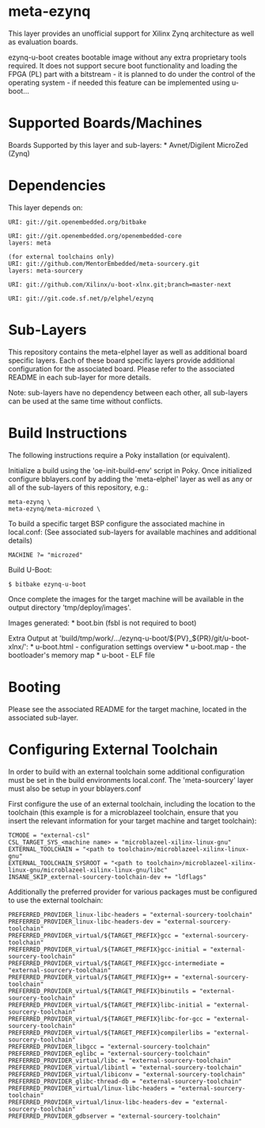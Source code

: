 meta-ezynq
===========

This layer provides an unofficial support for Xilinx Zynq architecture 
as well as evaluation boards.

ezynq-u-boot creates bootable image without any extra proprietary tools required.
It does not support secure boot functionality and loading the FPGA (PL) part 
with a bitstream - it is planned to do under the control of the operating system - 
if needed this feature can be implemented using u-boot...

Supported Boards/Machines
=========================

Boards Supported by this layer and sub-layers:
	* Avnet/Digilent MicroZed (Zynq)

Dependencies
============

This layer depends on:

	URI: git://git.openembedded.org/bitbake

	URI: git://git.openembedded.org/openembedded-core
	layers: meta

	(for external toolchains only)
	URI: git://github.com/MentorEmbedded/meta-sourcery.git
	layers: meta-sourcery

	URI: git://github.com/Xilinx/u-boot-xlnx.git;branch=master-next

	URI: git://git.code.sf.net/p/elphel/ezynq

Sub-Layers
==========

This repository contains the meta-elphel layer as well as additional board
specific layers. Each of these board specific layers provide additional
configuration for the associated board. Please refer to the associated README
in each sub-layer for more details.

Note: sub-layers have no dependency between each other, all sub-layers can be
used at the same time without conflicts.

Build Instructions
==================

The following instructions require a Poky installation (or equivalent).

Initialize a build using the 'oe-init-build-env' script in Poky. Once
initialized configure bblayers.conf by adding the 'meta-elphel' layer as
well as any or all of the sub-layers of this repository, e.g.:

	meta-ezynq \
	meta-ezynq/meta-microzed \

To build a specific target BSP configure the associated machine in local.conf:
(See associated sub-layers for available machines and additional details)

	MACHINE ?= "microzed"

Build U-Boot:

	$ bitbake ezynq-u-boot

Once complete the images for the target machine will be available in the output
directory 'tmp/deploy/images'.

Images generated:
	* boot.bin (fsbl is not required to boot)

Extra Output at 'build/tmp/work/.../ezynq-u-boot/${PV}_${PR}/git/u-boot-xlnx/':
	* u-boot.html - configuration settings overview
	* u-boot.map - the bootloader's memory map
	* u-boot - ELF file

Booting
=======

Please see the associated README for the target machine, located in the
associated sub-layer.

Configuring External Toolchain
==============================

In order to build with an external toolchain some additional configuration must
be set in the build environments local.conf. The 'meta-sourcery' layer must also
be setup in your bblayers.conf

First configure the use of an external toolchain, including the location to the
toolchain (this example is for a microblazeel toolchain, ensure that you insert
the relevant information for your target machine and target toolchain):

	TCMODE = "external-csl"
	CSL_TARGET_SYS_<machine name> = "microblazeel-xilinx-linux-gnu"
	EXTERNAL_TOOLCHAIN = "<path to toolchain>/microblazeel-xilinx-linux-gnu"
	EXTERNAL_TOOLCHAIN_SYSROOT = "<path to toolchain>/microblazeel-xilinx-linux-gnu/microblazeel-xilinx-linux-gnu/libc"
	INSANE_SKIP_external-sourcery-toolchain-dev += "ldflags"

Additionally the preferred provider for various packages must be configured to
use the external toolchain:

	PREFERRED_PROVIDER_linux-libc-headers = "external-sourcery-toolchain"
	PREFERRED_PROVIDER_linux-libc-headers-dev = "external-sourcery-toolchain"
	PREFERRED_PROVIDER_virtual/${TARGET_PREFIX}gcc = "external-sourcery-toolchain"
	PREFERRED_PROVIDER_virtual/${TARGET_PREFIX}gcc-initial = "external-sourcery-toolchain"
	PREFERRED_PROVIDER_virtual/${TARGET_PREFIX}gcc-intermediate = "external-sourcery-toolchain"
	PREFERRED_PROVIDER_virtual/${TARGET_PREFIX}g++ = "external-sourcery-toolchain"
	PREFERRED_PROVIDER_virtual/${TARGET_PREFIX}binutils = "external-sourcery-toolchain"
	PREFERRED_PROVIDER_virtual/${TARGET_PREFIX}libc-initial = "external-sourcery-toolchain"
	PREFERRED_PROVIDER_virtual/${TARGET_PREFIX}libc-for-gcc = "external-sourcery-toolchain"
	PREFERRED_PROVIDER_virtual/${TARGET_PREFIX}compilerlibs = "external-sourcery-toolchain"
	PREFERRED_PROVIDER_libgcc = "external-sourcery-toolchain"
	PREFERRED_PROVIDER_eglibc = "external-sourcery-toolchain"
	PREFERRED_PROVIDER_virtual/libc = "external-sourcery-toolchain"
	PREFERRED_PROVIDER_virtual/libintl = "external-sourcery-toolchain"
	PREFERRED_PROVIDER_virtual/libiconv = "external-sourcery-toolchain"
	PREFERRED_PROVIDER_glibc-thread-db = "external-sourcery-toolchain"
	PREFERRED_PROVIDER_virtual/linux-libc-headers = "external-sourcery-toolchain"
	PREFERRED_PROVIDER_virtual/linux-libc-headers-dev = "external-sourcery-toolchain"
	PREFERRED_PROVIDER_gdbserver = "external-sourcery-toolchain"
